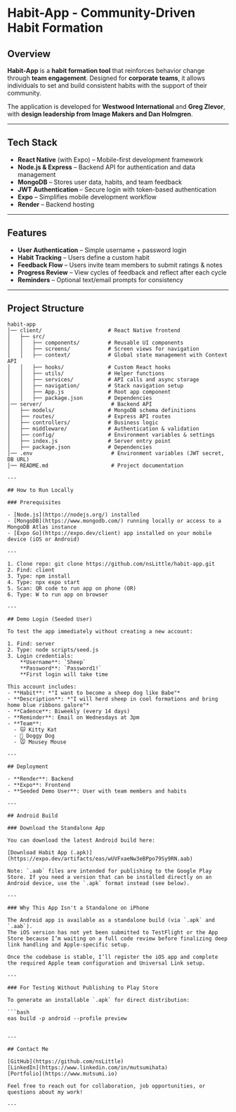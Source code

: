 # Habit-App - Community-Driven Habit Formation

## Overview

**Habit-App** is a **habit formation tool** that reinforces behavior change through **team engagement**. Designed for **corporate teams**, it allows individuals to set and build consistent habits with the support of their community.

The application is developed for **Westwood International** and **Greg Zlevor**, with **design leadership from Image Makers and Dan Holmgren**.

---

## Tech Stack

- **React Native** (with Expo) – Mobile-first development framework
- **Node.js & Express** – Backend API for authentication and data management
- **MongoDB** – Stores user data, habits, and team feedback
- **JWT Authentication** – Secure login with token-based authentication
- **Expo** – Simplifies mobile development workflow
- **Render** – Backend hosting

---

## Features

- **User Authentication** – Simple username + password login
- **Habit Tracking** – Users define a custom habit
- **Feedback Flow** – Users invite team members to submit ratings & notes
- **Progress Review** – View cycles of feedback and reflect after each cycle
- **Reminders** – Optional text/email prompts for consistency

---

## Project Structure

````plaintext
habit-app
│── client/                     # React Native frontend
│   ├── src/
│   │   ├── components/         # Reusable UI components
│   │   ├── screens/            # Screen views for navigation
│   │   ├── context/            # Global state management with Context API
│   │   ├── hooks/              # Custom React hooks
│   │   ├── utils/              # Helper functions
│   │   ├── services/           # API calls and async storage
│   │   ├── navigation/         # Stack navigation setup
│   │   ├── App.js              # Root app component
│   │   ├── package.json        # Dependencies
│── server/                      # Backend API
│   ├── models/                 # MongoDB schema definitions
│   ├── routes/                 # Express API routes
│   ├── controllers/            # Business logic
│   ├── middleware/             # Authentication & validation
│   ├── config/                 # Environment variables & settings
│   ├── index.js                # Server entry point
│   ├── package.json            # Dependencies
│── .env                         # Environment variables (JWT secret, DB URL)
│── README.md                    # Project documentation

---

## How to Run Locally

### Prerequisites

- [Node.js](https://nodejs.org/) installed
- [MongoDB](https://www.mongodb.com/) running locally or access to a MongoDB Atlas instance
- [Expo Go](https://expo.dev/client) app installed on your mobile device (iOS or Android)

---

1. Clone repo: git clone https://github.com/nsLittle/habit-app.git
2. Find: client
3. Type: npm install
4. Type: npx expo start
5. Scan: QR code to run app on phone (OR)
6. Type: W to run app on browser

---

## Demo Login (Seeded User)

To test the app immediately without creating a new account:

1. Find: server
2. Type: node scripts/seed.js
3. Login credentials:
    **Username**: `Sheep`
    **Password**: `Password1!`
    **First login will take time

This account includes:
- **Habit**: *"I want to become a sheep dog like Babe"*
- **Description**: *"I will herd sheep in cool formations and bring home blue ribbons galore"*
- **Cadence**: Biweekly (every 14 days)
- **Reminder**: Email on Wednesdays at 3pm
- **Team**:
  - 🐱 Kitty Kat
  - 🐶 Doggy Dog
  - 🐭 Mousey Mouse

---

## Deployment

- **Render**: Backend
- **Expo**: Frontend
- **Seeded Demo User**: User with team members and habits

---

## Android Build

### Download the Standalone App

You can download the latest Android build here:

[Download Habit App (.apk)](https://expo.dev/artifacts/eas/wUVFxaeNw3eBPpo79Sy9RN.aab)

Note: `.aab` files are intended for publishing to the Google Play Store. If you need a version that can be installed directly on an Android device, use the `.apk` format instead (see below).

---

### Why This App Isn't a Standalone on iPhone

The Android app is available as a standalone build (via `.apk` and `.aab`).
The iOS version has not yet been submitted to TestFlight or the App Store because I’m waiting on a full code review before finalizing deep link handling and Apple-specific setup.

Once the codebase is stable, I’ll register the iOS app and complete the required Apple team configuration and Universal Link setup.

---

### For Testing Without Publishing to Play Store

To generate an installable `.apk` for direct distribution:

```bash
eas build -p android --profile preview


---

## Contact Me

[GitHub](https://github.com/nsLittle)
[LinkedIn](https://www.linkedin.com/in/mutsumihata)
[Portfolio](https://www.mutsumi.io)

Feel free to reach out for collaboration, job opportunities, or questions about my work!

---
````
